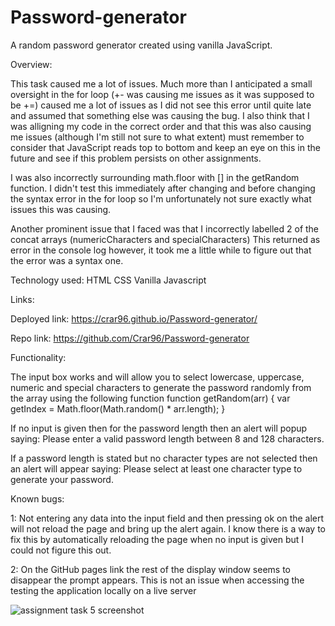 # Password-generator
A random password generator created using vanilla JavaScript.

Overview:

This task caused me a lot of issues. Much more than I anticipated a small oversight in the for loop (+- was causing me issues as it was supposed to be +=) caused me a lot of issues as I did not see this error until quite late
and assumed that something else was causing the bug. I also think that I was alligning my code in the correct order and that this was also causing me issues (although I'm still not sure to what extent) must remember to consider that JavaScript reads top to bottom and keep an eye on this in the future and see if this problem persists on other assignments.

I was also incorrectly surrounding math.floor with [] in the getRandom function. I didn't test this immediately after changing and before changing the syntax error in the for loop so I'm unfortunately not sure exactly what issues this was causing.

Another prominent issue that I faced was that I incorrectly labelled 2 of the concat arrays (numericCharacters and specialCharacters) This returned as error in the console log however, it took me a little while to figure out that the error was a syntax one.

Technology used: 
HTML 
CSS
Vanilla Javascript

Links:

Deployed link: https://crar96.github.io/Password-generator/

Repo link: https://github.com/Crar96/Password-generator

Functionality:

The input box works and will allow you to select lowercase, uppercase, numeric and special characters to generate the password randomly from the array using the following function function 
getRandom(arr) { 
  var getIndex = Math.floor(Math.random() * arr.length);
}

If no input is given then for the password length then an alert will popup saying: Please enter a valid password length between 8 and 128 characters.

If a password length is stated but no character types are not selected then an alert will appear saying: Please select at least one character type to generate your password.

Known bugs:

1: Not entering any data into the input field and then pressing ok on the alert will not reload the page and bring up the alert again. I know there is a way to fix this by automatically reloading the page when no input is given but I could not figure this out.

2: On the GitHub pages link the rest of the display window seems to disappear the prompt appears. This is not an issue when accessing the testing the application locally on a live server

![assignment task 5 screenshot](https://github.com/Crar96/Password-generator/assets/136388946/15a55f86-791b-413d-bc2a-99e1ac9b26f2)

